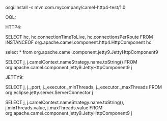   osgi:install -s mvn:com.mycompany/camel-http4-test/1.0



OQL:

HTTP4:

SELECT hc, hc.connectionTimeToLive, hc.connectionsPerRoute FROM INSTANCEOF org.apache.camel.component.http4.HttpComponent hc 

select * from org.apache.camel.component.jetty9.JettyHttpComponent9


SELECT j, j.camelContext.nameStrategy.name.toString() FROM org.apache.camel.component.jetty9.JettyHttpComponent9 j


JETTY9:

SELECT j, j._port, j._executor._minThreads, j._executor._maxThreads FROM org.eclipse.jetty.server.ServerConnector j 



SELECT j, j.camelContext.nameStrategy.name.toString(), j.minThreads.value, j.maxThreads.value FROM org.apache.camel.component.jetty9.JettyHttpComponent9 j 
